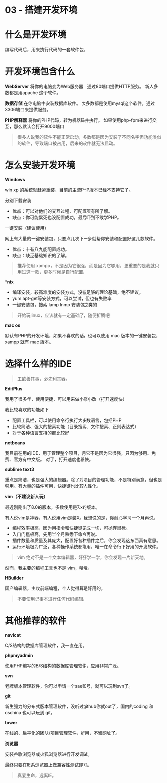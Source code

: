 # 03 - 搭建开发环境

# 什么是开发环境

编写代码后，用来执行代码的一套软件包。

# 开发环境包含什么

**WebServer**
将你的电脑变为Web服务器，通过80端口提供HTTP服务。
新人多数都是用apache 这个软件。

**数据存储**
在你电脑中安装数据库软件。
大多数都是使用mysql这个软件，通过3306端口来提供服务。

**PHP解释器**
将你的PHP代码，转为机器码并执行。
如果使用php-fpm来进行交互，那么默认会打开9000端口

> 很多人说我的软件不能正常启动，多数都是因为安装了不同名字但功能类似的软件，导致端口被占用，后来的软件就无法启动。

# 怎么安装开发环境

**Windows**

win xp 的系统就赶紧重装，目前的主流PHP版本已经不支持它了。

分别下载安装

- 优点：可以对他们的交互过程、可配置项有所了解。
- 缺点：你可能累死也没配置成功，最后吓到不敢学PHP。

一键安装（建议使用）

网上有大量的一键安装包，只要点几次下一步就帮你安装和配置好这几款软件。
- 优点：十有八九能配置成功。
- 缺点：缺乏基础知识的了解。

> 推荐使用 xampp，不是因为它很强，而是因为它够用，更重要的是我就只用过这一款，更多时候是自行配置。

***nix**

- 编译安装，较高难度的安装方式，没有足够的理论基础，绝不建议。
- yum apt-get等安装方式，可以尝试，但也有失败率
- 一键安装包，搜索 lamp lnmp 安装包之类的

> 开始玩linux，应该就有一定基础了，随便折腾吧

**mac os**

默认有PHP的开发环境，如果不喜欢的话，也可以使用 mac 版本的一键安装包，xampp 就有 mac 版本。

# 选择什么样的IDE

> 工欲善其事，必先利其器。

**EditPlus**

我用了很多年，使用便捷，可以用来做小修小改（打开速度快）

我比较喜欢的功能如下

- 配置工具栏，可以使用命令行执行大多数语言，包括PHP
- 比较简洁、强大的搜索功能（目录搜索、文件搜索、正则表达式）
- 对于各种语言支持的都比较好


**netbeans**

我目前在用的IDE，用于管理整个项目，用它不是因为它很强，只因为够用、免费、官方有中文版。
对了，打开速度也很快。

**sublime text3**

重点是简洁，也是强大的编辑器。除了对项目的管理功能，不是特别满意，但也是够用。有大量的插件可用，快捷键也比较人性化。


**vim（不建议新人玩）**

最近刚刚出了8.0的版本，多数使用是7.x的版本。

有人说vim是神器，有人说用vim是装X。我想说的是，你耐心学习一个月再说。

- 编程效率极高，因为用指令和快捷键完成一切，可抛弃鼠标。
- 入门门槛极高，先用半个月熟悉下命令再说。
- 插件数量和质量及其庞大，配置好各种插件之后，你会发现这东西真有意思。
- 运行环境极为广泛，各种操作系统都能用，唯一在命令行下好用的开发软件。

> vim 绝对不是一个文本编辑器，好好学一学，你会发现一片新天地。

然而，我主要的编程工具也不是 vim，哈哈。

**HBuilder**

国产编辑器，主攻前端编程，个人觉得算是好用的。

> 不要使用记事本进行任何代码编辑。

# 其他推荐的软件

**navicat**

C/S结构的数据库管理软件，我一直在用。

**phpmyadmin**

使用PHP编写的B/S结构的数据库管理软件，应用非常广泛。

**svn**

老牌版本管理软件，你可以申请一个sae账号，就可以玩到svn了。

**git**

新生强力的分布式版本管理软件，没听过github你就out了，国内的coding 和 oschina 也可以玩到 git。

**tower**

在线的、扁平化的团队/项目管理软件，好用，不留网址了。

**浏览器**

安装谷歌浏览器或火狐浏览器进行开发调试。

最终只要在IE系浏览器上做兼容性测试即可。

> 真爱生命，远离IE。

